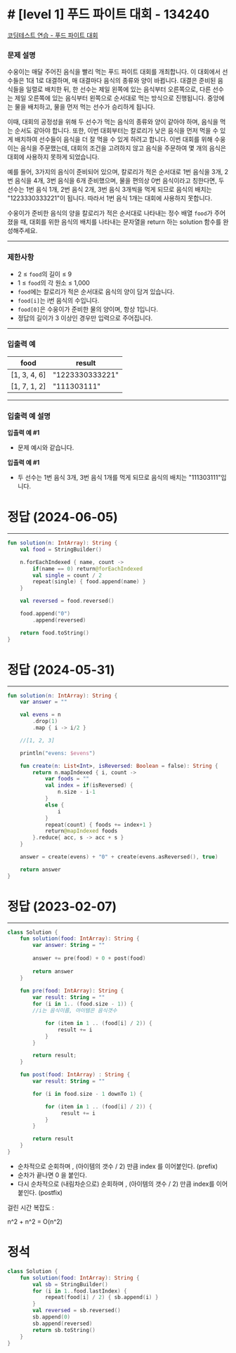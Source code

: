 # # [level 1] 푸드 파이트 대회 - 134240  
[코딩테스트 연습 - 푸드 파이트 대회](https://school.programmers.co.kr/learn/courses/30/lessons/134240)

### **문제 설명**

수웅이는 매달 주어진 음식을 빨리 먹는 푸드 파이트 대회를 개최합니다. 이 대회에서 선수들은 1대 1로 대결하며, 매 대결마다 음식의 종류와 양이 바뀝니다. 대결은 준비된 음식들을 일렬로 배치한 뒤, 한 선수는 제일 왼쪽에 있는 음식부터 오른쪽으로, 다른 선수는 제일 오른쪽에 있는 음식부터 왼쪽으로 순서대로 먹는 방식으로 진행됩니다. 중앙에는 물을 배치하고, 물을 먼저 먹는 선수가 승리하게 됩니다.

이때, 대회의 공정성을 위해 두 선수가 먹는 음식의 종류와 양이 같아야 하며, 음식을 먹는 순서도 같아야 합니다. 또한, 이번 대회부터는 칼로리가 낮은 음식을 먼저 먹을 수 있게 배치하여 선수들이 음식을 더 잘 먹을 수 있게 하려고 합니다. 이번 대회를 위해 수웅이는 음식을 주문했는데, 대회의 조건을 고려하지 않고 음식을 주문하여 몇 개의 음식은 대회에 사용하지 못하게 되었습니다.

예를 들어, 3가지의 음식이 준비되어 있으며, 칼로리가 적은 순서대로 1번 음식을 3개, 2번 음식을 4개, 3번 음식을 6개 준비했으며, 물을 편의상 0번 음식이라고 칭한다면, 두 선수는 1번 음식 1개, 2번 음식 2개, 3번 음식 3개씩을 먹게 되므로 음식의 배치는 "1223330333221"이 됩니다. 따라서 1번 음식 1개는 대회에 사용하지 못합니다.

수웅이가 준비한 음식의 양을 칼로리가 적은 순서대로 나타내는 정수 배열 `food`가 주어졌을 때, 대회를 위한 음식의 배치를 나타내는 문자열을 return 하는 solution 함수를 완성해주세요.

---

### 제한사항

- 2 ≤ `food`의 길이 ≤ 9
- 1 ≤ `food`의 각 원소 ≤ 1,000
- `food`에는 칼로리가 적은 순서대로 음식의 양이 담겨 있습니다.
- `food[i]`는 i번 음식의 수입니다.
- `food[0]`은 수웅이가 준비한 물의 양이며, 항상 1입니다.
- 정답의 길이가 3 이상인 경우만 입력으로 주어집니다.

---

### 입출력 예

| food | result |
| --- | --- |
| [1, 3, 4, 6] | "1223330333221" |
| [1, 7, 1, 2] | "111303111" |

---

### 입출력 예 설명

**입출력 예 #1**

- 문제 예시와 같습니다.

**입출력 예 #1**

- 두 선수는 1번 음식 3개, 3번 음식 1개를 먹게 되므로 음식의 배치는 "111303111"입니다.

# 정답 (2024-06-05)

---

```kotlin
fun solution(n: IntArray): String {
    val food = StringBuilder()

    n.forEachIndexed { name, count ->
        if(name == 0) return@forEachIndexed
        val single = count / 2
        repeat(single) { food.append(name) }
    }

    val reversed = food.reversed()

    food.append("0")
        .append(reversed)

    return food.toString()
}
```


# 정답 (2024-05-31)

---

```kotlin
fun solution(n: IntArray): String {
    var answer = ""

    val evens = n
        .drop(1)
        .map { i -> i/2 }

    //[1, 2, 3]

    println("evens: $evens")

    fun create(n: List<Int>, isReversed: Boolean = false): String {
        return n.mapIndexed { i, count ->
            var foods = ""
            val index = if(isReversed) {
                n.size - i-1
            }
            else {
                i
            }
            repeat(count) { foods += index+1 }
            return@mapIndexed foods
        }.reduce{ acc, s -> acc + s }
    }

    answer = create(evens) + "0" + create(evens.asReversed(), true)

    return answer
}
```

# 정답 (2023-02-07)

---

```kotlin
class Solution {
    fun solution(food: IntArray): String {
        var answer: String = ""
        
        answer += pre(food) + 0 + post(food)
        
        return answer
    }
    
    fun pre(food: IntArray): String {
        var result: String = ""
        for (i in 1.. (food.size - 1)) {
        //i는 음식이름, 아이템은 음식갯수

            for (item in 1 .. (food[i] / 2)) {
                result += i
            }
        }

        return result;
    }

    fun post(food: IntArray) : String {
        var result: String = ""

        for (i in food.size - 1 downTo 1) {

            for (item in 1 .. (food[i] / 2)) {
                 result += i
            }
        }

        return result
    }
}
```

- 순차적으로 순회하며 , (아이템의 갯수 / 2) 만큼 index 를 이어붙인다. (prefix)
- 순차가 끝나면 0 을 붙인다.
- 다시 순차적으로 (내림차순으로) 순회하며 , (아이템의 갯수 / 2) 만큼 index를 이어붙인다. (postfix)

걸린 시간 복잡도 : 

n^2 + n^2 = O(n^2)

# 정석

```kotlin
class Solution {
    fun solution(food: IntArray): String {
        val sb = StringBuilder()
        for (i in 1..food.lastIndex) {
            repeat(food[i] / 2) { sb.append(i) }
        }
        val reversed = sb.reversed()
        sb.append(0)
        sb.append(reversed)
        return sb.toString()
    }
}
```
